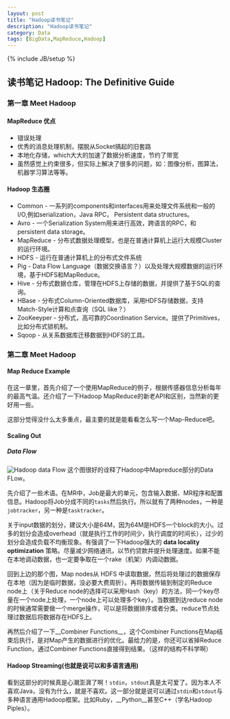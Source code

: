 ```yaml
---
layout: post
title: "Hadoop读书笔记"
description: "Hadoop读书笔记"
category: Data
tags: [BigData,MapReduce,Hadoop]
---
```

{% include JB/setup %}

## 读书笔记 Hadoop: The Definitive Guide

### 第一章 Meet Hadoop

#### MapReduce 优点

* 错误处理
* 优秀的消息处理机制，摆脱从Socket搞起的旧套路
* 本地化存储，which大大的加速了数据分析速度，节约了带宽
* 虽然感觉上约束很多，但实际上解决了很多的问题，如：图像分析，图算法，机器学习算法等等。

#### Hadoop 生态圈

* Common - 一系列的components和interfaces用来处理文件系统和一般的I/O,例如serialization，Java RPC， Persistent data structures。
* Avro - 一个Serialization System用来进行高效，跨语言的RPC，和persistent data storage。
* MapReduce - 分布式数据处理模型，也是在普通计算机上运行大规模Cluster的运行环境。
* HDFS - 运行在普通计算机上的分布式文件系统
* Pig - Data Flow Language（数据交换语言？）以及处理大规模数据的运行环境，基于HDFS和MapReduce。
* Hive - 分布式数据仓库，管理在HDFS上存储的数据，并提供了基于SQL的查询。
* HBase - 分布式Column-Oriented数据库，采用HDFS存储数据，支持Match-Style计算和点查询（SQL like？）
* ZooKeeyper - 分布式，高可靠的Coordination Service。提供了Primitives，比如分布式锁机制。
* Sqoop - 从关系数据库迁移数据到HDFS的工具。

### 第二章 Meet Hadoop
#### Map Reduce Example

在这一章里，首先介绍了一个使用MapReduce的例子，根据传感器信息分析每年的最高气温。还介绍了一下Hadoop MapReduce的新老API和区别，当然新的更好用一些。

这部分觉得没什么太多重点，最主要的就是能看看怎么写一个Map-Reduce吧。

#### Scaling Out
##### Data Flow

![Hadoop data Flow](http://autofei.files.wordpress.com/2010/06/2-3.png)
这个图很好的诠释了Hadoop中Mapreduce部分的Data FLow。

先介绍了一些术语。在MR中，Job是最大的单元，包含输入数据、MR程序和配置信息。Hadoop将Job分成不同的`tasks`然后执行。所以就有了两种nodes，一种是`jobtracker`，另一种是`tasktracker`。

关于input数据的划分，建议大小是64M，因为64M是HDFS一个block的大小。过多的划分会造成overhead（就是执行工作的时间少，执行调度的时间长），过少的划分会造成负载不均衡现象。有强调了一下Hadoop强大的 __data locality optimization__ 策略。尽量减少网络通讯，以节约贷款并提升处理速度。如果不能在本地调动数据，也一定要争取在一个rake（机架）内调动数据。

回到上边的那个图，Map nodes从 HDFS 中读取数据，然后将处理过的数据保存在本地（因为是临时数据，没必要大费周折）。再将数据传输到制定的Reduce node上（关于Reduce node的选择可以采用Hash（key）的方法，同一个key尽量在一个node上处理，一个node上可以处理多个key）。当数据到达reduce node的时候通常需要做一个merge操作，可以是将数据排序或者分类。reduce节点处理过数据后将数据存在HDFS上。

再然后介绍了一下__Combiner Functions__，这个Combiner Functions在Map结束后执行，是对Map产生的数据进行的优化。最给力的是，你还可以省掉Reduce Function，通过Combiner Functions直接得到结果。（这样的结构不科学啊）

#### Hadoop Streaming(也就是说可以和多语言通用)
看到这部分的时候真是心潮澎湃了啊！`stdin`，`stdout`真是太可爱了。因为本人不喜欢Java，没有为什么，就是不喜欢。这一部分就是说可以通过`stdin`和`stdout`与多种语言通用Hadoop框架。比如Ruby，__Python__甚至C++（学名Hadoop Piples）。


